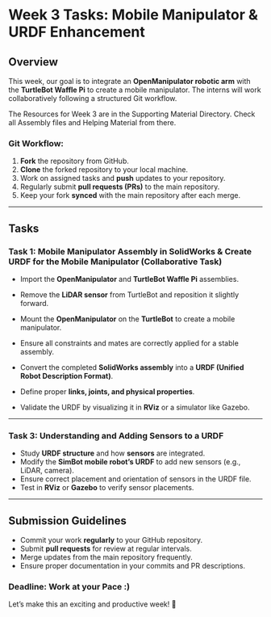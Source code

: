 # **Week 3 Tasks: Mobile Manipulator & URDF Enhancement**

## **Overview**

This week, our goal is to integrate an **OpenManipulator robotic arm** with the **TurtleBot Waffle Pi** to create a mobile manipulator. The interns will work collaboratively following a structured Git workflow.

The Resources for Week 3 are in the Supporting Material Directory. Check all Assembly files and Helping Material from there.

### **Git Workflow:**

1. **Fork** the repository from GitHub.
2. **Clone** the forked repository to your local machine.
3. Work on assigned tasks and **push** updates to your repository.
4. Regularly submit **pull requests (PRs)** to the main repository.
5. Keep your fork **synced** with the main repository after each merge.

------

## **Tasks**

### **Task 1: Mobile Manipulator Assembly in SolidWorks** & Create URDF for the Mobile Manipulator (Collaborative Task)

- Import the **OpenManipulator** and **TurtleBot Waffle Pi** assemblies.
- Remove the **LiDAR sensor** from TurtleBot and reposition it slightly forward.
- Mount the **OpenManipulator** on the **TurtleBot** to create a mobile manipulator.
- Ensure all constraints and mates are correctly applied for a stable assembly.

- Convert the completed **SolidWorks assembly** into a **URDF (Unified Robot Description Format)**.
- Define proper **links, joints, and physical properties**.
- Validate the URDF by visualizing it in **RViz** or a simulator like Gazebo.

------

### **Task 3: Understanding and Adding Sensors to a URDF**

- Study **URDF structure** and how **sensors** are integrated.
- Modify the **SimBot mobile robot’s URDF** to add new sensors (e.g., LiDAR, camera).
- Ensure correct placement and orientation of sensors in the URDF file.
- Test in **RViz** or **Gazebo** to verify sensor placements.

------

## **Submission Guidelines**

- Commit your work **regularly** to your GitHub repository.
- Submit **pull requests** for review at regular intervals.
- Merge updates from the main repository frequently.
- Ensure proper documentation in your commits and PR descriptions.

### **Deadline:** Work at your Pace :)

Let’s make this an exciting and productive week! 🚀
